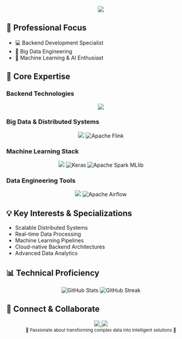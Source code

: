 <!-- Header -->

<div align="center">
  <img src="https://capsule-render.vercel.app/api?type=waving&color=gradient&customColorList=12,14,25,27&height=200&section=header&text=Muhammad%20Mahdi%20Amirpour&fontSize=36&fontAlignY=35&animation=twinkling&fontColor=FFFFFF"/>
</div>

## 🎯 Professional Focus
- 💻 Backend Development Specialist
- 🔬 Big Data Engineering
- 🤖 Machine Learning & AI Enthusiast

## 🚀 Core Expertise

### Backend Technologies
<div align="center">
  <img src="https://skillicons.dev/icons?i=java,python,go,dotnet,spring,fastapi" />
</div>

### Big Data & Distributed Systems
<div align="center">
  <img src="https://skillicons.dev/icons?i=kafka,spark,hadoop" />
  <img alt="Apache Flink" src="https://img.shields.io/badge/Apache%20Flink-E6526F?style=for-the-badge&logo=apacheflink&logoColor=white" />
</div>

### Machine Learning Stack
<div align="center">
  <img src="https://skillicons.dev/icons?i=pytorch,tensorflow,sklearn" />
  <img alt="Keras" src="https://img.shields.io/badge/Keras-D00000?style=for-the-badge&logo=keras&logoColor=white" />
  <img alt="Apache Spark MLlib" src="https://img.shields.io/badge/Spark%20MLlib-E25A1C?style=for-the-badge&logo=apachespark&logoColor=white" />
</div>

### Data Engineering Tools
<div align="center">
  <img src="https://skillicons.dev/icons?i=postgres,mongodb,docker,kubernetes" />
  <img alt="Apache Airflow" src="https://img.shields.io/badge/Apache%20Airflow-017CEE?style=for-the-badge&logo=apacheairflow&logoColor=white" />
</div>

## 💡 Key Interests & Specializations
- Scalable Distributed Systems
- Real-time Data Processing
- Machine Learning Pipelines
- Cloud-native Backend Architectures
- Advanced Data Analytics

## 📊 Technical Proficiency

<div align="center">
  <img src="https://github-readme-stats.vercel.app/api?username=muhammadmahdiamirpour&theme=radical&show_icons=true" alt="GitHub Stats"/>
  <img src="https://github-readme-streak-stats.herokuapp.com/?user=muhammadmahdiamirpour&theme=radical" alt="GitHub Streak"/>
</div>

## 🔗 Connect & Collaborate

<div align="center">
  <a href="https://linkedin.com/in/muhammad-mahdi-amirpour-426043249">
    <img src="https://img.shields.io/badge/LinkedIn-0A66C2?style=for-the-badge&logo=linkedin&logoColor=white" />
  </a>
  <a href="https://github.com/muhammadmahdiamirpour">
    <img src="https://img.shields.io/badge/GitHub-181717?style=for-the-badge&logo=github&logoColor=white" />
  </a>
</div>

<div align="center">
  <sub>🚀 Passionate about transforming complex data into intelligent solutions 🧠</sub>
</div>
